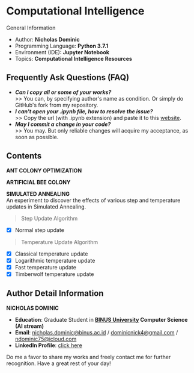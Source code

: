 # Computational Intelligence
General Information
- Author: **Nicholas Dominic**
- Programming Language: **Python 3.7.1**
- Environment (IDE): **Jupyter Notebook**
- Topics: **Computational Intelligence Resources**

## Frequently Ask Questions (FAQ)
- ***Can I copy all or some of your works?***
<br>>> You can, by specifying author's name as condition. Or simply do GitHub's fork from my repository.
- ***I can't open your .ipynb file, how to resolve the issue?***
<br>>> Copy the url (with .ipynb extension) and paste it to this [website](https://nbviewer.jupyter.org/).
- ***May I commit a change in your code?***
<br>>> You may. But only reliable changes will acquire my acceptance, as soon as possible.

## Contents

**ANT COLONY OPTIMIZATION**

**ARTIFICIAL BEE COLONY**

**SIMULATED ANNEALING**
<br>An experiment to discover the effects of various step and temperature updates in Simulated Annealing.

> Step Update Algorithm
- [x] Normal step update

> Temperature Update Algorithm
- [x] Classical temperature update
- [x] Logarithmic temperature update
- [x] Fast temperature update
- [x] Timberwolf temperature update

## Author Detail Information
**NICHOLAS DOMINIC**
- **Education**: Graduate Student in **[BINUS University](https://mti.binus.ac.id/) Computer Science (AI stream)**
- **Email**: nicholas.dominic@binus.ac.id / dominicnick4@gmail.com / ndominic75@icloud.com
- **LinkedIn Profile**: [click here](https://www.linkedin.com/in/nicholas-dominic)

Do me a favor to share my works and freely contact me for further recognition. Have a great rest of your day!
